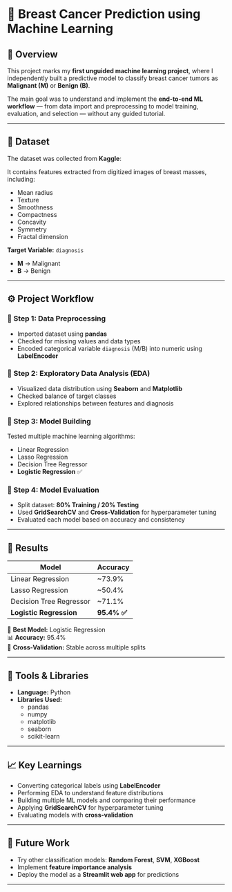 # 🧠 Breast Cancer Prediction using Machine Learning

## 📘 Overview
This project marks my **first unguided machine learning project**, where I independently built a predictive model to classify breast cancer tumors as **Malignant (M)** or **Benign (B)**.

The main goal was to understand and implement the **end-to-end ML workflow** — from data import and preprocessing to model training, evaluation, and selection — without any guided tutorial. 

---

## 📂 Dataset
The dataset was collected from **Kaggle**:  
 

It contains features extracted from digitized images of breast masses, including:
- Mean radius  
- Texture  
- Smoothness  
- Compactness  
- Concavity  
- Symmetry  
- Fractal dimension  

**Target Variable:** `diagnosis`  
- **M** → Malignant  
- **B** → Benign  

---

## ⚙️ Project Workflow

### 🔹 Step 1: Data Preprocessing
- Imported dataset using **pandas**  
- Checked for missing values and data types  
- Encoded categorical variable `diagnosis` (M/B) into numeric using **LabelEncoder**

### 🔹 Step 2: Exploratory Data Analysis (EDA)
- Visualized data distribution using **Seaborn** and **Matplotlib**  
- Checked balance of target classes  
- Explored relationships between features and diagnosis  

### 🔹 Step 3: Model Building
Tested multiple machine learning algorithms:
- Linear Regression  
- Lasso Regression  
- Decision Tree Regressor  
- **Logistic Regression** ✅  

### 🔹 Step 4: Model Evaluation
- Split dataset: **80% Training / 20% Testing**  
- Used **GridSearchCV** and **Cross-Validation** for hyperparameter tuning  
- Evaluated each model based on accuracy and consistency  

---

## 🎯 Results
| Model | Accuracy |
|-------|-----------|
| Linear Regression | ~73.9% |
| Lasso Regression | ~50.4% |
| Decision Tree Regressor | ~71.1% |
| **Logistic Regression** | **95.4% ✅** |

🧠 **Best Model:** Logistic Regression  
📊 **Accuracy:** 95.4%  
🔁 **Cross-Validation:** Stable across multiple splits  

---

## 🧰 Tools & Libraries
- **Language:** Python  
- **Libraries Used:**  
  - pandas  
  - numpy  
  - matplotlib  
  - seaborn  
  - scikit-learn  

---

## 📈 Key Learnings
- Converting categorical labels using **LabelEncoder**  
- Performing EDA to understand feature distributions  
- Building multiple ML models and comparing their performance  
- Applying **GridSearchCV** for hyperparameter tuning  
- Evaluating models with **cross-validation**

---

## 🚀 Future Work
- Try other classification models: **Random Forest**, **SVM**, **XGBoost**  
- Implement **feature importance analysis**  
- Deploy the model as a **Streamlit web app** for predictions  

---

 
